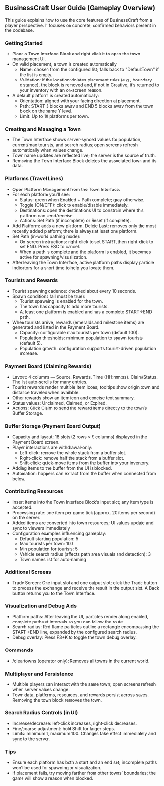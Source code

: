 ## BusinessCraft User Guide (Gameplay Overview)

This guide explains how to use the core features of BusinessCraft from a player perspective. It focuses on concrete, confirmed behaviors present in the codebase.

### Getting Started
- Place a Town Interface Block and right‑click it to open the town management UI.
- On valid placement, a town is created automatically:
  - Name: chosen from the configured list; falls back to "DefaultTown" if the list is empty.
  - Validation: if the location violates placement rules (e.g., boundary distance), the block is removed and, if not in Creative, it’s returned to your inventory with an on‑screen reason.
- A default platform is created automatically:
  - Orientation: aligned with your facing direction at placement.
  - Path: START 3 blocks away and END 5 blocks away from the town block on the same Y level.
  - Limit: Up to 10 platforms per town.

### Creating and Managing a Town
- The Town Interface shows server‑synced values for population, current/max tourists, and search radius; open screens refresh automatically when values change.
- Town name updates are reflected live; the server is the source of truth.
- Removing the Town Interface Block deletes the associated town and its data.

### Platforms (Travel Lines)
- Open Platform Management from the Town Interface.
- For each platform you’ll see:
  - Status: green when Enabled + Path complete; gray otherwise.
  - Toggle (ON/OFF): click to enable/disable immediately.
  - Destinations: open the destinations UI to constrain where this platform can send/receive.
  - Actions: Set Path (if incomplete) or Reset (if complete).
- Add Platform: adds a new platform. Delete Last: removes only the most recently added platform; there is always at least one platform.
- Set Path (in‑world pathing mode):
  - On‑screen instructions: right‑click to set START, then right‑click to set END. Press ESC to cancel.
  - When a path is complete and the platform is enabled, it becomes active for spawning/visualization.
- After leaving the Town Interface, active platform paths display particle indicators for a short time to help you locate them.

### Tourists and Rewards
- Tourist spawning cadence: checked about every 10 seconds.
- Spawn conditions (all must be true):
  - Tourist spawning is enabled for the town.
  - The town has capacity to add more tourists.
  - At least one platform is enabled and has a complete START→END path.
- When tourists arrive, rewards (emeralds and milestone items) are generated and listed in the Payment Board.
  - Capacity: configurable max tourists per town (default 100).
  - Population thresholds: minimum population to spawn tourists (default 5).
  - Population growth: configuration supports tourist-driven population increase.

### Payment Board (Claiming Rewards)
- Layout: 4 columns — Source, Rewards, Time (HH:mm:ss), Claim/Status. The list auto‑scrolls for many entries.
- Tourist rewards render multiple item icons; tooltips show origin town and distance traveled when available.
- Other rewards show an item icon and concise text summary.
- Status values: Unclaimed, Claimed, or Expired.
- Actions: Click Claim to send the reward items directly to the town’s Buffer Storage.

### Buffer Storage (Payment Board Output)
- Capacity and layout: 18 slots (2 rows × 9 columns) displayed in the Payment Board screen.
- Player interactions are withdrawal‑only:
  - Left‑click: remove the whole stack from a buffer slot.
  - Right‑click: remove half the stack from a buffer slot.
  - Shift‑click: quick‑move items from the buffer into your inventory.
- Adding items to the buffer from the UI is blocked.
- Automation: hoppers can extract from the buffer when connected from below.

### Contributing Resources
- Insert items into the Town Interface Block’s input slot; any item type is accepted.
- Processing rate: one item per game tick (approx. 20 items per second) on the server.
- Added items are converted into town resources; UI values update and sync to viewers immediately.
 - Configuration examples influencing gameplay:
   - Default starting population: 5
   - Max tourists per town: 100
   - Min population for tourists: 5
   - Vehicle search radius (affects path area visuals and detection): 3
   - Town names list for auto-naming

### Additional Screens
- Trade Screen: One input slot and one output slot; click the Trade button to process the exchange and receive the result in the output slot. A Back button returns you to the Town Interface.

### Visualization and Debug Aids
- Platform paths: After leaving the UI, particles render along enabled, complete paths at intervals so you can follow the route.
- Search radius: Red flame particles outline a rectangle encompassing the START→END line, expanded by the configured search radius.
- Debug overlay: Press F3+K to toggle the town debug overlay.

### Commands
- /cleartowns (operator only): Removes all towns in the current world.

### Multiplayer and Persistence
- Multiple players can interact with the same town; open screens refresh when server values change.
- Town data, platforms, resources, and rewards persist across saves. Removing the town block removes the town.

### Search Radius Controls (in UI)
- Increase/decrease: left‑click increases, right‑click decreases.
- Fine/coarse adjustment: hold Shift for larger steps.
- Limits: minimum 1, maximum 100. Changes take effect immediately and sync to the server.

### Tips
- Ensure each platform has both a start and an end set; incomplete paths won’t be used for spawning or visualization.
- If placement fails, try moving farther from other towns’ boundaries; the game will show a reason when blocked.


